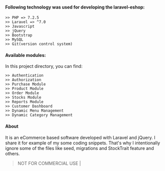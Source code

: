 #### Following technology was used for developing the laravel-eshop:

    >> PHP => 7.2.5
    >> Laravel => ^7.0
    >> Javascript
    >> jQuery
    >> Bootstrap
    >> MySQL
    >> Git(version control system)

#### Available modules:

In this project directory, you can find:

    >> Authentication
    >> Authorization
    >> Purchase Module
    >> Product Module
    >> Order Module
    >> Stocks Module
    >> Reports Module
    >> Customer Dashboard
    >> Dynamic Menu Management
    >> Dynamic Category Management

#### About

It is an eCommerce based software developed with Laravel and jQuery. I share it for example of my some coding snippets. That's why I intentionally ignore some of the files like seed, migrations and StockTrait feature and others.

> NOT FOR COMMERCIAL USE |
